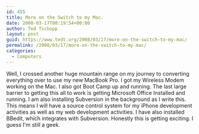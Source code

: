 ```yaml
---
id: 455
title: More on the Switch to my Mac.
date: 2008-03-17T00:19:54+00:00
author: Ted Tschopp
layout: post
guid: https://www.tedt.org/2008/03/17/more-on-the-switch-to-my-mac/
permalink: /2008/03/17/more-on-the-switch-to-my-mac/
categories:
  - Computers
---
```

Well, I crossed another huge mountain range on my journey to converting everything over to use my new MacBook Pro. I got my Wireless Modem working on the Mac. I also got Boot Camp up and running. The last large barrier to getting this all to work is getting Microsoft Office Installed and running. I am also installing Subversion in the background as I write this. This means I will have a source control system for my iPhone development activities as well as my web development activities. I have also installed BBedit, which integrates with Subversion. Honestly this is getting exciting. I guess I'm still a geek.